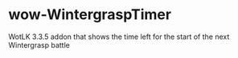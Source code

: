 # wow-WintergraspTimer
WotLK 3.3.5 addon that shows the time left for the start of the next Wintergrasp battle
